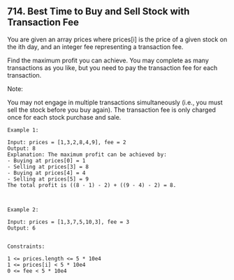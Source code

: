 ## 714. Best Time to Buy and Sell Stock with Transaction Fee

You are given an array prices where prices[i] is the price of a given stock on the ith day, 
and an integer fee representing a transaction fee.

Find the maximum profit you can achieve. You may complete as many transactions as you like, but you need to pay the 
transaction fee for each transaction.

Note:

You may not engage in multiple transactions simultaneously (i.e., you must sell the stock before you buy again).
The transaction fee is only charged once for each stock purchase and sale.
 
```
Example 1:

Input: prices = [1,3,2,8,4,9], fee = 2
Output: 8
Explanation: The maximum profit can be achieved by:
- Buying at prices[0] = 1
- Selling at prices[3] = 8
- Buying at prices[4] = 4
- Selling at prices[5] = 9
The total profit is ((8 - 1) - 2) + ((9 - 4) - 2) = 8.



Example 2:

Input: prices = [1,3,7,5,10,3], fee = 3
Output: 6
 

Constraints:

1 <= prices.length <= 5 * 10e4
1 <= prices[i] < 5 * 10e4
0 <= fee < 5 * 10e4
```
